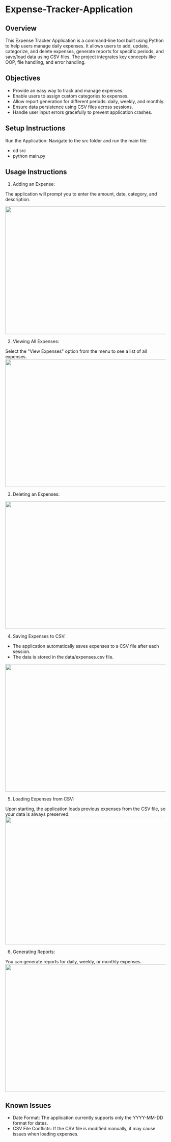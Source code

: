 # Expense-Tracker-Application

## Overview
This Expense Tracker Application is a command-line tool built using Python to help users manage daily expenses. It allows users to add, update, categorize, and delete expenses, generate reports for specific periods, and save/load data using CSV files. The project integrates key concepts like OOP, file handling, and error handling.

## Objectives
- Provide an easy way to track and manage expenses.
- Enable users to assign custom categories to expenses.
- Allow report generation for different periods: daily, weekly, and monthly.
- Ensure data persistence using CSV files across sessions.
- Handle user input errors gracefully to prevent application crashes.

## Setup Instructions
Run the Application:
Navigate to the src folder and run the main file:
- cd src
- python main.py

## Usage Instructions
1. Adding an Expense:

The application will prompt you to enter the amount, date, category, and description.

<img src="https://github.com/user-attachments/assets/ab6a727e-5e9d-4594-85c1-02daef2e2594" height="400" width="800">

2. Viewing All Expenses:

Select the "View Expenses" option from the menu to see a list of all expenses.
<img src="https://github.com/user-attachments/assets/549588a8-49b2-4beb-a15d-fbace66328d0" height="400" width="800">

3. Deleting an Expenses:

<img src="https://github.com/user-attachments/assets/796bae34-4211-4084-b8aa-c9ba023cf435" height="400" width="800">

4. Saving Expenses to CSV:
- The application automatically saves expenses to a CSV file after each session.
- The data is stored in the data/expenses.csv file.
 <img src="https://github.com/user-attachments/assets/516454e7-5a67-4d28-9219-899a747ab5bf" height="400" width="800">


5. Loading Expenses from CSV:

Upon starting, the application loads previous expenses from the CSV file, so your data is always preserved.
<img src="https://github.com/user-attachments/assets/be4424d7-6310-43f3-a945-d3c2e8017452" height="400" width="800">

6. Generating Reports: 

You can generate reports for daily, weekly, or monthly expenses.
<img src="https://github.com/user-attachments/assets/150bc764-9053-413d-bca1-97f12fbdfe10" height="400" width="800">

## Known Issues
- Date Format: The application currently supports only the YYYY-MM-DD format for dates.
- CSV File Conflicts: If the CSV file is modified manually, it may cause issues when loading expenses.

   




